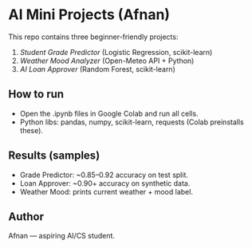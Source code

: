 # AI Mini Projects (Afnan)

This repo contains three beginner-friendly projects:

1. *Student Grade Predictor* (Logistic Regression, scikit-learn)  
2. *Weather Mood Analyzer* (Open-Meteo API + Python)  
3. *AI Loan Approver* (Random Forest, scikit-learn)

## How to run
- Open the .ipynb files in Google Colab and run all cells.
- Python libs: pandas, numpy, scikit-learn, requests (Colab preinstalls these).

## Results (samples)
- Grade Predictor: ~0.85–0.92 accuracy on test split.  
- Loan Approver: ~0.90+ accuracy on synthetic data.  
- Weather Mood: prints current weather + mood label.

## Author
Afnan — aspiring AI/CS student.
